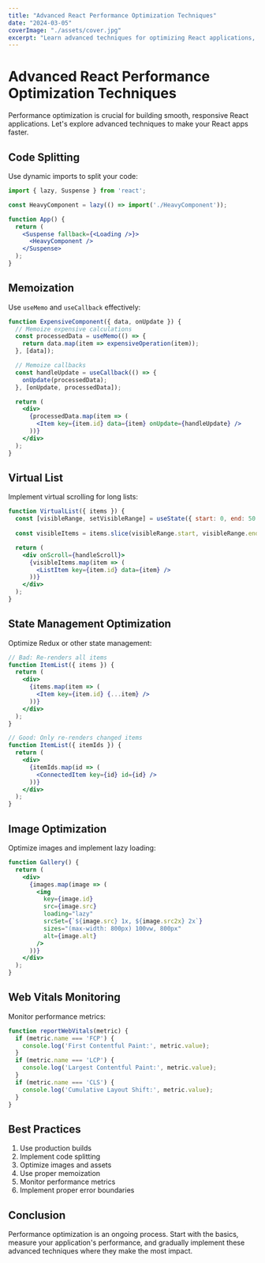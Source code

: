 ```yaml
---
title: "Advanced React Performance Optimization Techniques"
date: "2024-03-05"
coverImage: "./assets/cover.jpg"
excerpt: "Learn advanced techniques for optimizing React applications, from code splitting to rendering optimization."
---
```


# Advanced React Performance Optimization Techniques

Performance optimization is crucial for building smooth, responsive React applications. Let's explore advanced techniques to make your React apps faster.

## Code Splitting

Use dynamic imports to split your code:

```jsx
import { lazy, Suspense } from 'react';

const HeavyComponent = lazy(() => import('./HeavyComponent'));

function App() {
  return (
    <Suspense fallback={<Loading />}>
      <HeavyComponent />
    </Suspense>
  );
}
```

## Memoization

Use `useMemo` and `useCallback` effectively:

```jsx
function ExpensiveComponent({ data, onUpdate }) {
  // Memoize expensive calculations
  const processedData = useMemo(() => {
    return data.map(item => expensiveOperation(item));
  }, [data]);

  // Memoize callbacks
  const handleUpdate = useCallback(() => {
    onUpdate(processedData);
  }, [onUpdate, processedData]);

  return (
    <div>
      {processedData.map(item => (
        <Item key={item.id} data={item} onUpdate={handleUpdate} />
      ))}
    </div>
  );
}
```

## Virtual List

Implement virtual scrolling for long lists:

```jsx
function VirtualList({ items }) {
  const [visibleRange, setVisibleRange] = useState({ start: 0, end: 50 });
  
  const visibleItems = items.slice(visibleRange.start, visibleRange.end);

  return (
    <div onScroll={handleScroll}>
      {visibleItems.map(item => (
        <ListItem key={item.id} data={item} />
      ))}
    </div>
  );
}
```

## State Management Optimization

Optimize Redux or other state management:

```jsx
// Bad: Re-renders all items
function ItemList({ items }) {
  return (
    <div>
      {items.map(item => (
        <Item key={item.id} {...item} />
      ))}
    </div>
  );
}

// Good: Only re-renders changed items
function ItemList({ itemIds }) {
  return (
    <div>
      {itemIds.map(id => (
        <ConnectedItem key={id} id={id} />
      ))}
    </div>
  );
}
```

## Image Optimization

Optimize images and implement lazy loading:

```jsx
function Gallery() {
  return (
    <div>
      {images.map(image => (
        <img
          key={image.id}
          src={image.src}
          loading="lazy"
          srcSet={`${image.src} 1x, ${image.src2x} 2x`}
          sizes="(max-width: 800px) 100vw, 800px"
          alt={image.alt}
        />
      ))}
    </div>
  );
}
```

## Web Vitals Monitoring

Monitor performance metrics:

```jsx
function reportWebVitals(metric) {
  if (metric.name === 'FCP') {
    console.log('First Contentful Paint:', metric.value);
  }
  if (metric.name === 'LCP') {
    console.log('Largest Contentful Paint:', metric.value);
  }
  if (metric.name === 'CLS') {
    console.log('Cumulative Layout Shift:', metric.value);
  }
}
```

## Best Practices

1. Use production builds
2. Implement code splitting
3. Optimize images and assets
4. Use proper memoization
5. Monitor performance metrics
6. Implement proper error boundaries

## Conclusion

Performance optimization is an ongoing process. Start with the basics, measure your application's performance, and gradually implement these advanced techniques where they make the most impact. 